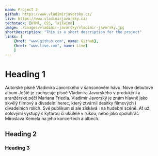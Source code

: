 ```yaml
---
name: Project 2
github: https://www.vladimirjavorsky.cz/
live: https://www.vladimirjavorsky.cz/
techstack: [HTMl, CSS, Tailwind]
image: ./images/vladimir-javorsky/vladimir-javorsky.jpg
shortDescription: "This is a short description for the project"
links: [
    {href: "www.github.com", name: Github},
    {href: "www.live.com", name: Live}
    ]
---
```

# Heading 1
Autorské písně Vladimíra Javorského v šansonovém hávu. Nové debutové album Ještě je zachycuje písně Vladimíra Javorského v produkční a aranžérské péči Mariana Friedla. Vladimír Javorský je znám hlavně jako skvělý filmový a divadelní herec, který ztvárnil desítky filmových i divadelních rolích. Své publikum si ale získává i na hudební scéně. Ať už sólovými výstupy s kytarou či ukulele v rukou, nebo jako spoluhráč Miroslava Kemela na jeho koncertech a albech.

## Heading 2

### Heading 3
